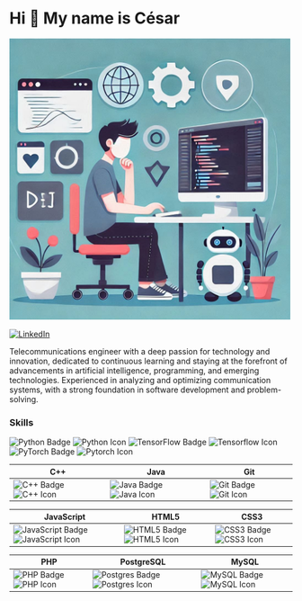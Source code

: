 Hi 👋 My name is César
======================

<img src="Fondo.png" alt="Cesar's Banner" width="500" high="150"/>  

[![LinkedIn](https://img.shields.io/badge/linkedin-%230077B5.svg?style=for-the-badge&logo=linkedin&logoColor=white)](https://www.linkedin.com/in/c%C3%A9sar-gonz%C3%A1lez-santoyo-b260a92b3/)

Telecommunications engineer with a deep passion for technology and innovation, dedicated to continuous learning and staying at the forefront of advancements in artificial intelligence, programming, and emerging technologies. Experienced in analyzing and optimizing communication systems, with a strong foundation in software development and problem-solving.

### Skills 

                                                          
![Python Badge](https://img.shields.io/badge/python-3670A0?style=for-the-badge&logo=python&logoColor=ffdd54) <img src="https://raw.githubusercontent.com/danielcranney/readme-generator/main/public/icons/skills/python-colored.svg" width="36" height="34" alt="Python Icon" /> ![TensorFlow Badge](https://img.shields.io/badge/TensorFlow-%23FF6F00.svg?style=for-the-badge&logo=TensorFlow&logoColor=white) <img src="https://raw.githubusercontent.com/danielcranney/readme-generator/main/public/icons/skills/tensorflow-colored.svg" width="36" height="30" alt="Tensorflow Icon" />  ![PyTorch Badge](https://img.shields.io/badge/PyTorch-%23EE4C2C.svg?style=for-the-badge&logo=PyTorch&logoColor=white) <img src="https://raw.githubusercontent.com/danielcranney/readme-generator/main/public/icons/skills/pytorch-colored.svg" width="36" height="30" alt="Pytorch Icon" />  

| C++                                                                    | Java                                                                   | Git                                                                    |  
|------------------------------------------------------------------------|------------------------------------------------------------------------|------------------------------------------------------------------------|  
| ![C++ Badge](https://img.shields.io/badge/c++-%2300599C.svg?style=for-the-badge&logo=c%2B%2B&logoColor=white) <img src="https://raw.githubusercontent.com/danielcranney/readme-generator/main/public/icons/skills/cplusplus-colored.svg" width="36" height="36" alt="C++ Icon" /> | ![Java Badge](https://img.shields.io/badge/java-%23ED8B00.svg?style=for-the-badge&logo=openjdk&logoColor=white) <img src="https://raw.githubusercontent.com/danielcranney/readme-generator/main/public/icons/skills/java-colored.svg" width="36" height="36" alt="Java Icon" /> | ![Git Badge](https://img.shields.io/badge/git-%23F05033.svg?style=for-the-badge&logo=git&logoColor=white) <img src="https://raw.githubusercontent.com/danielcranney/readme-generator/main/public/icons/skills/git-colored.svg" width="36" height="34" alt="Git Icon" /> |  

| JavaScript                                                             | HTML5                                                                  | CSS3                                                                   |  
|------------------------------------------------------------------------|------------------------------------------------------------------------|------------------------------------------------------------------------|  
| ![JavaScript Badge](https://img.shields.io/badge/javascript-%23323330.svg?style=for-the-badge&logo=javascript&logoColor=%23F7DF1E) <img src="https://raw.githubusercontent.com/danielcranney/readme-generator/main/public/icons/skills/javascript-colored.svg" width="36" height="30" alt="JavaScript Icon" /> | ![HTML5 Badge](https://img.shields.io/badge/html5-%23E34F26.svg?style=for-the-badge&logo=html5&logoColor=white) <img src="https://raw.githubusercontent.com/danielcranney/readme-generator/main/public/icons/skills/html5-colored.svg" width="36" height="34" alt="HTML5 Icon" /> | ![CSS3 Badge](https://img.shields.io/badge/css3-%231572B6.svg?style=for-the-badge&logo=css3&logoColor=white) <img src="https://raw.githubusercontent.com/danielcranney/readme-generator/main/public/icons/skills/css3-colored.svg" width="36" height="34" alt="CSS3 Icon" /> |  

| PHP                                                                    | PostgreSQL                                                             | MySQL                                                                  |  
|------------------------------------------------------------------------|------------------------------------------------------------------------|------------------------------------------------------------------------|  
| ![PHP Badge](https://img.shields.io/badge/php-%23777BB4.svg?style=for-the-badge&logo=php&logoColor=white) <img src="https://raw.githubusercontent.com/danielcranney/readme-generator/main/public/icons/skills/php-colored.svg" width="36" height="36" alt="PHP Icon" /> | ![Postgres Badge](https://img.shields.io/badge/postgres-%23316192.svg?style=for-the-badge&logo=postgresql&logoColor=white) <img src="https://raw.githubusercontent.com/danielcranney/readme-generator/main/public/icons/skills/postgresql-colored.svg" width="36" height="30" alt="Postgres Icon" /> | ![MySQL Badge](https://img.shields.io/badge/mysql-4479A1.svg?style=for-the-badge&logo=mysql&logoColor=white) <img src="https://raw.githubusercontent.com/danielcranney/readme-generator/main/public/icons/skills/mysql-colored.svg" width="36" height="30" alt="MySQL Icon" /> |